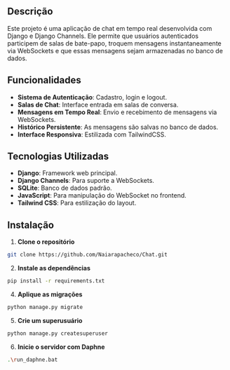## Descrição
Este projeto é uma aplicação de chat em tempo real desenvolvida com Django e Django Channels. Ele permite que usuários autenticados participem de salas de bate-papo, troquem mensagens instantaneamente via WebSockets e que essas mensagens sejam armazenadas no banco de dados.

## Funcionalidades
- **Sistema de Autenticação**: Cadastro, login e logout.
- **Salas de Chat**: Interface entrada em salas de conversa.
- **Mensagens em Tempo Real**: Envio e recebimento de mensagens via WebSockets.
- **Histórico Persistente**: As mensagens são salvas no banco de dados.
- **Interface Responsiva**: Estilizada com TailwindCSS.

## Tecnologias Utilizadas
- **Django**: Framework web principal.
- **Django Channels**: Para suporte a WebSockets.
- **SQLite**: Banco de dados padrão.
- **JavaScript**: Para manipulação do WebSocket no frontend.
- **Tailwind CSS**: Para estilização do layout.

## Instalação
1. **Clone o repositório**
```bash
git clone https://github.com/Naiarapacheco/Chat.git
```

2. **Instale as dependências**
```bash
pip install -r requirements.txt
```

4. **Aplique as migrações**
```bash
python manage.py migrate
```

5. **Crie um superusuário**
```bash
python manage.py createsuperuser
```

6. **Inicie o servidor com Daphne**
```bash
.\run_daphne.bat 
```
